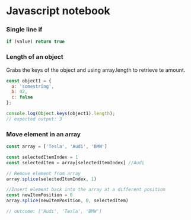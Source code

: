 # Javascript notebook

### Single line if
```js
if (value) return true
```

### Length of an object
Grabs the keys of the object and using array.length to retrieve te amount.
```js
const object1 = {
  a: 'somestring',
  b: 42,
  c: false
};

console.log(Object.keys(object1).length);
// expected output: 3

```


### Move element in an array
```js
const array = ['Tesla', 'Audi', 'BMW']

const selectedItemIndex = 1
const selectedItem = array[selectedItemIndex] //Audi

// Remove element from array
array.splice(selectedItemIndex, 1)

//Insert element back into the array at a different position
const newItemPosition = 0
array.splice(newItemPosition, 0, selectedItem)

// outcome: ['Audi', 'Tesla', 'BMW']
```
